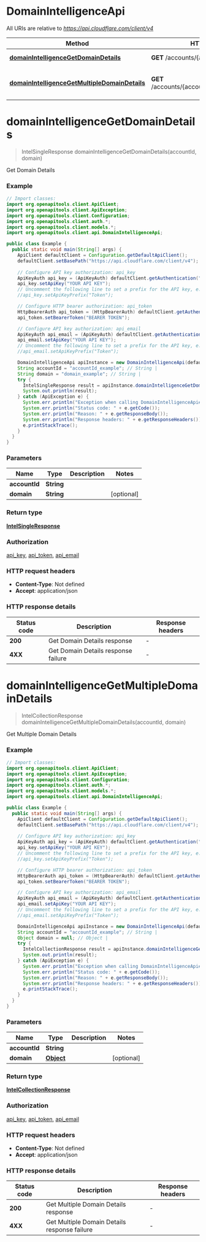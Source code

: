 # DomainIntelligenceApi

All URIs are relative to *https://api.cloudflare.com/client/v4*

| Method | HTTP request | Description |
|------------- | ------------- | -------------|
| [**domainIntelligenceGetDomainDetails**](DomainIntelligenceApi.md#domainIntelligenceGetDomainDetails) | **GET** /accounts/{account_id}/intel/domain | Get Domain Details |
| [**domainIntelligenceGetMultipleDomainDetails**](DomainIntelligenceApi.md#domainIntelligenceGetMultipleDomainDetails) | **GET** /accounts/{account_id}/intel/domain/bulk | Get Multiple Domain Details |


<a id="domainIntelligenceGetDomainDetails"></a>
# **domainIntelligenceGetDomainDetails**
> IntelSingleResponse domainIntelligenceGetDomainDetails(accountId, domain)

Get Domain Details

### Example
```java
// Import classes:
import org.openapitools.client.ApiClient;
import org.openapitools.client.ApiException;
import org.openapitools.client.Configuration;
import org.openapitools.client.auth.*;
import org.openapitools.client.models.*;
import org.openapitools.client.api.DomainIntelligenceApi;

public class Example {
  public static void main(String[] args) {
    ApiClient defaultClient = Configuration.getDefaultApiClient();
    defaultClient.setBasePath("https://api.cloudflare.com/client/v4");
    
    // Configure API key authorization: api_key
    ApiKeyAuth api_key = (ApiKeyAuth) defaultClient.getAuthentication("api_key");
    api_key.setApiKey("YOUR API KEY");
    // Uncomment the following line to set a prefix for the API key, e.g. "Token" (defaults to null)
    //api_key.setApiKeyPrefix("Token");

    // Configure HTTP bearer authorization: api_token
    HttpBearerAuth api_token = (HttpBearerAuth) defaultClient.getAuthentication("api_token");
    api_token.setBearerToken("BEARER TOKEN");

    // Configure API key authorization: api_email
    ApiKeyAuth api_email = (ApiKeyAuth) defaultClient.getAuthentication("api_email");
    api_email.setApiKey("YOUR API KEY");
    // Uncomment the following line to set a prefix for the API key, e.g. "Token" (defaults to null)
    //api_email.setApiKeyPrefix("Token");

    DomainIntelligenceApi apiInstance = new DomainIntelligenceApi(defaultClient);
    String accountId = "accountId_example"; // String | 
    String domain = "domain_example"; // String | 
    try {
      IntelSingleResponse result = apiInstance.domainIntelligenceGetDomainDetails(accountId, domain);
      System.out.println(result);
    } catch (ApiException e) {
      System.err.println("Exception when calling DomainIntelligenceApi#domainIntelligenceGetDomainDetails");
      System.err.println("Status code: " + e.getCode());
      System.err.println("Reason: " + e.getResponseBody());
      System.err.println("Response headers: " + e.getResponseHeaders());
      e.printStackTrace();
    }
  }
}
```

### Parameters

| Name | Type | Description  | Notes |
|------------- | ------------- | ------------- | -------------|
| **accountId** | **String**|  | |
| **domain** | **String**|  | [optional] |

### Return type

[**IntelSingleResponse**](IntelSingleResponse.md)

### Authorization

[api_key](../README.md#api_key), [api_token](../README.md#api_token), [api_email](../README.md#api_email)

### HTTP request headers

 - **Content-Type**: Not defined
 - **Accept**: application/json

### HTTP response details
| Status code | Description | Response headers |
|-------------|-------------|------------------|
| **200** | Get Domain Details response |  -  |
| **4XX** | Get Domain Details response failure |  -  |

<a id="domainIntelligenceGetMultipleDomainDetails"></a>
# **domainIntelligenceGetMultipleDomainDetails**
> IntelCollectionResponse domainIntelligenceGetMultipleDomainDetails(accountId, domain)

Get Multiple Domain Details

### Example
```java
// Import classes:
import org.openapitools.client.ApiClient;
import org.openapitools.client.ApiException;
import org.openapitools.client.Configuration;
import org.openapitools.client.auth.*;
import org.openapitools.client.models.*;
import org.openapitools.client.api.DomainIntelligenceApi;

public class Example {
  public static void main(String[] args) {
    ApiClient defaultClient = Configuration.getDefaultApiClient();
    defaultClient.setBasePath("https://api.cloudflare.com/client/v4");
    
    // Configure API key authorization: api_key
    ApiKeyAuth api_key = (ApiKeyAuth) defaultClient.getAuthentication("api_key");
    api_key.setApiKey("YOUR API KEY");
    // Uncomment the following line to set a prefix for the API key, e.g. "Token" (defaults to null)
    //api_key.setApiKeyPrefix("Token");

    // Configure HTTP bearer authorization: api_token
    HttpBearerAuth api_token = (HttpBearerAuth) defaultClient.getAuthentication("api_token");
    api_token.setBearerToken("BEARER TOKEN");

    // Configure API key authorization: api_email
    ApiKeyAuth api_email = (ApiKeyAuth) defaultClient.getAuthentication("api_email");
    api_email.setApiKey("YOUR API KEY");
    // Uncomment the following line to set a prefix for the API key, e.g. "Token" (defaults to null)
    //api_email.setApiKeyPrefix("Token");

    DomainIntelligenceApi apiInstance = new DomainIntelligenceApi(defaultClient);
    String accountId = "accountId_example"; // String | 
    Object domain = null; // Object | 
    try {
      IntelCollectionResponse result = apiInstance.domainIntelligenceGetMultipleDomainDetails(accountId, domain);
      System.out.println(result);
    } catch (ApiException e) {
      System.err.println("Exception when calling DomainIntelligenceApi#domainIntelligenceGetMultipleDomainDetails");
      System.err.println("Status code: " + e.getCode());
      System.err.println("Reason: " + e.getResponseBody());
      System.err.println("Response headers: " + e.getResponseHeaders());
      e.printStackTrace();
    }
  }
}
```

### Parameters

| Name | Type | Description  | Notes |
|------------- | ------------- | ------------- | -------------|
| **accountId** | **String**|  | |
| **domain** | [**Object**](.md)|  | [optional] |

### Return type

[**IntelCollectionResponse**](IntelCollectionResponse.md)

### Authorization

[api_key](../README.md#api_key), [api_token](../README.md#api_token), [api_email](../README.md#api_email)

### HTTP request headers

 - **Content-Type**: Not defined
 - **Accept**: application/json

### HTTP response details
| Status code | Description | Response headers |
|-------------|-------------|------------------|
| **200** | Get Multiple Domain Details response |  -  |
| **4XX** | Get Multiple Domain Details response failure |  -  |


